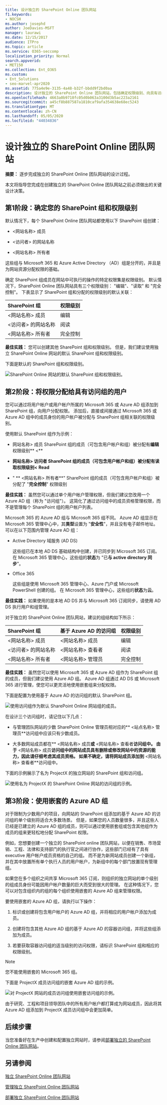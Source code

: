 ```yaml
---
title: 设计独立的 SharePoint Online 团队网站
f1.keywords:
- NOCSH
ms.author: josephd
author: JoeDavies-MSFT
manager: laurawi
ms.date: 12/15/2017
audience: ITPro
ms.topic: article
ms.service: O365-seccomp
localization_priority: Normal
search.appverid:
- MET150
ms.collection: Ent_O365
ms.custom:
- Ent_Solutions
- seo-marvel-apr2020
ms.assetid: 775a4e9e-3135-4a48-b32f-bbdd9f2bd0aa
description: 设计独立的 SharePoint Online 团队网站，包括确定权限级别、向具有访问组的用户分配权限以及嵌套的 Azure AD 组。
ms.openlocfilehash: 4663a0b9710fc05d0b063a3100d3b5ac223a2161
ms.sourcegitcommit: a45cf8b887587a1810caf9afa354638e68ec5243
ms.translationtype: MT
ms.contentlocale: zh-CN
ms.lasthandoff: 05/05/2020
ms.locfileid: "44034836"
---
```

# <a name="design-an-isolated-sharepoint-online-team-site"></a>设计独立的 SharePoint Online 团队网站

 **摘要：** 逐步完成独立的 SharePoint Online 团队网站的设计过程。
  
本文将指导您完成在创建独立的 SharePoint Online 团队网站之前必须做出的关键设计决策。
  
## <a name="phase-1-determine-your-sharepoint-groups-and-permission-levels"></a>第1阶段：确定您的 SharePoint 组和权限级别

默认情况下，每个 SharePoint Online 团队网站都使用以下 SharePoint 组创建：
  
- \<网站名称> 成员
    
- \<访问者> 的网站名称
    
- \<网站名称> 所有者
    
这些组与 Microsoft 365 和 Azure Active Directory （AD）组是分开的，并且是为网站资源分配权限的基础。
  
确定 SharePoint 组成员在网站中可执行的操作的特定权限集是权限级别。 默认情况下，SharePoint Online 团队网站具有三个权限级别： "编辑"、"读取" 和 "完全控制"。 下表显示了 SharePoint 组和分配的权限级别的默认关联：
  
|**SharePoint 组**|**权限级别**|
|:-----|:-----|
|\<网站名称> 成员  <br/> |编辑  <br/> |
|\<访问者> 的网站名称  <br/> |阅读  <br/> |
|\<网站名称> 所有者  <br/> |完全控制  <br/> |
   
 **最佳实践：** 您可以创建其他 SharePoint 组和权限级别。 但是，我们建议使用独立 SharePoint Online 网站的默认 SharePoint 组和权限级别。
  
下面是默认的 SharePoint 组和权限级别。
  
![SharePoint Online 网站的默认 SharePoint 组和权限级别。](../../media/3f892ab4-6479-42f0-a505-1ba0ef94b9c6.png)
  
## <a name="phase-2-assign-permissions-to-users-with-access-groups"></a>第2阶段：将权限分配给具有访问组的用户

您可以通过将用户帐户或用户帐户所属的 Microsoft 365 或 Azure AD 组添加到 SharePoint 组，向用户分配权限。 添加后，直接或间接通过 Microsoft 365 或 Azure AD 组中的成员身份的用户帐户被分配与 SharePoint 组相关联的权限级别。
  
使用默认 SharePoint 组作为示例：
  
- 网站名称> 成员 SharePoint 组的成员（可包含用户帐户和组）被分配有**编辑**权限级别** \<**
    
- **网站名称> 访问者 SharePoint 组的成员（可包含用户帐户和组）被分配有读取权限级别\<** **Read**
    
- " ** \<网站名称> 所有者**" SharePoint 组的成员（可包含用户帐户和组）被分配了 "**完全控制**" 权限级别
    
 **最佳实践：** 虽然您可以通过单个用户帐户管理权限，但我们建议您改用一个 Azure AD 组（称为 "访问组"）。 这简化了通过访问组中的成员资格管理权限，而不是管理每个 SharePoint 组的用户帐户列表。
  
Microsoft 365 的 Azure AD 组与 Microsoft 365 组不同。 Azure AD 组显示在 Microsoft 365 管理中心中，其**类型**设置为 "**安全性**"，并且没有电子邮件地址。 可以在以下范围内管理 Azure AD 组：
  
- Active Directory 域服务 (AD DS)
    
    这些组已在本地 AD DS 基础结构中创建，并已同步到 Microsoft 365 订阅。 在 Microsoft 365 管理中心，这些组的**状态**为 "已**与 active directory 同步**"。
    
- Office 365
    
    这些组是使用 Microsoft 365 管理中心、Azure 门户或 Microsoft PowerShell 创建的组。 在 Microsoft 365 管理中心，这些组的**状态**为**云**。
    
 **最佳实践：** 如果使用的是本地 AD DS 并与 Microsoft 365 订阅同步，请使用 AD DS 执行用户和组管理。
  
对于独立的 SharePoint Online 团队网站，建议的组结构如下所示：
  
|**SharePoint 组**|**基于 Azure AD 的访问组**|**权限级别**|
|:-----|:-----|:-----|
|\<网站名称> 成员  <br/> |\<网站名称> 成员  <br/> |编辑  <br/> |
|\<访问者> 的网站名称  <br/> |\<网站名称> 查看者  <br/> |阅读  <br/> |
|\<网站名称> 所有者  <br/> |\<网站名称> 管理员  <br/> |完全控制  <br/> |
   
 **最佳实践：** 虽然您可以使用 Microsoft 365 或 Azure AD 组作为 SharePoint 组的成员，但我们建议使用 Azure AD 组。 Azure AD 组通过 AD DS 或 Microsoft 365 进行管理，使您可以更灵活地使用嵌套组来分配权限。
  
下面是配置为使用基于 Azure AD 的访问组的默认 SharePoint 组。
  
![使用访问组作为默认 SharePoint Online 网站组的成员。](../../media/50a76328-ae69-483e-9029-ac4e7357b5ef.png)
  
在设计三个访问组时，请记住以下几点：
  
- 与管理团队网站的少数 SharePoint Online 管理员相对应的** \<站点名称> 管理员**访问组中应该只有少数成员。
    
- 大多数网站成员都在** \<网站名称> 成员**或** \<网站名称> 查看者**访问组中。 由于** \<网站名称> 成员**访问组中的网站成员具有删除或修改网站中的资源的能力，因此请仔细考虑其成员资格。 如果不确定，请将网站成员添加到** \<网站名称> 查看者**访问组中。
    
下面的示例展示了名为 ProjectX 的独立网站的 SharePoint 组和访问组。
  
![使用名为 ProjectX 的 SharePoint Online 网站的访问组的示例。](../../media/13afe542-9ffd-4671-9f48-210a0e2a502a.png)
  
## <a name="phase-3-use-nested-azure-ad-groups"></a>第3阶段：使用嵌套的 Azure AD 组

对于限制为少数用户的项目，向网站的 SharePoint 组添加的基于 Azure AD 的访问组的单个级别将适合大多数场景。 但是，如果您的人员数量很多，并且这些人已经是已建立的 Azure AD 组的成员，则可以通过使用嵌套组或包含其他组作为成员的组来更轻松地分配 SharePoint 权限。
  
例如，您想要创建一个独立的 SharePoint online 团队网站，以便在销售、市场营销、工程、法律和支持部门的执行官之间进行协作，这些部门已经有了具有 executive 用户帐户成员资格的自己的组。 而不是为新网站成员创建一个新组，并在其中放置所有单个执行人员的用户帐户，为新组中的每个部门放置现有管理组。
  
 如果您在多个组织之间共享 Microsoft 365 订阅，则组织的独立网站的单个级别的组成员身份可能因用户帐户数量的巨大而受到很大的管理。 在这种情况下，您可以对包含组织内的组的每个组织使用嵌套的 Azure AD 组来管理权限。
  
要使用嵌套的 Azure AD 组，请执行以下操作：
  
1. 标识或创建将包含用户帐户的 Azure AD 组，并将相应的用户帐户添加为成员。
    
2. 创建将包含其他 Azure AD 组的基于 Azure AD 的容器访问组，并将这些组添加为成员。
    
3.  若要获取容器访问组的适当级别的访问权限，请标识 SharePoint 组和相应的权限级别。
    
> [!NOTE]
> 您不能使用嵌套的 Microsoft 365 组。 
  
下面是 ProjectX 成员访问组的嵌套 Azure AD 组的示例。
  
![对 ProjectX 网站的成员访问组使用嵌套访问组的示例。](../../media/2abca710-bf9e-4ce8-9bcd-a8e128264fb1.png)
  
由于研究、工程和项目领导团队中的所有用户帐户都打算成为网站成员，因此将其 Azure AD 组添加到 ProjectX 成员访问组中会更加简单。
  
## <a name="next-step"></a>后续步骤

当您准备好在生产中创建和配置独立网站时，请参阅[部署独立的 SharePoint Online 团队网站](deploy-an-isolated-sharepoint-online-team-site.md)。
  
## <a name="see-also"></a>另请参阅

[独立 SharePoint Online 团队网站](isolated-sharepoint-online-team-sites.md)
  
[管理独立 SharePoint Online 团队网站](manage-an-isolated-sharepoint-online-team-site.md)

[部署独立 SharePoint Online 团队网站](deploy-an-isolated-sharepoint-online-team-site.md)



